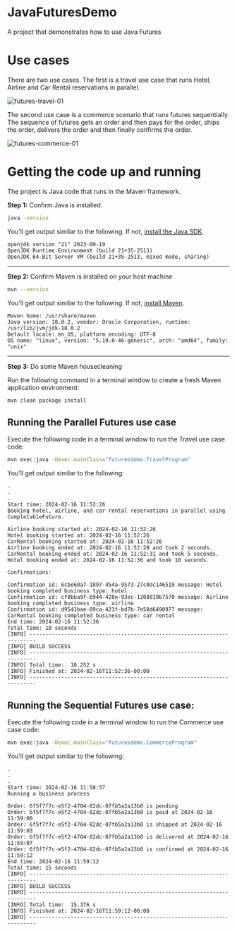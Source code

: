 # JavaFuturesDemo
A project that demonstrates how to use Java Futures

# Use cases

There are two use cases. The first is a travel use case that runs Hotel, Airline and Car Rental reservations in 
parallel.

![futures-travel-01](https://github.com/reselbob/JavaFuturesDemo/assets/1110569/2b49ce70-e003-4f31-b9cb-8007816da47a)


The second use case is a commerce scenario that runs futures sequentially. The sequence of futures gets an order 
and then pays for the order, ships the order, delivers the order and then finally confirms the order.

![futures-commerce-01](https://github.com/reselbob/JavaFuturesDemo/assets/1110569/fe74af89-2319-46c5-9d82-419e2fd9d28e)


# Getting the code up and running

The project is Java code that runs in the Maven framework.

**Step 1:**  Confirm Java is installed.

```bash
java -version
```

You'll get output similar to the following. If not, [install the Java SDK](https://openjdk.org/install/).

```text
openjdk version "21" 2023-09-19
OpenJDK Runtime Environment (build 21+35-2513)
OpenJDK 64-Bit Server VM (build 21+35-2513, mixed mode, sharing)

```

---

**Step 2:** Confirm Maven is installed on your host machine

```bash
mvn --version
```

You'll get output similar to the following. If not, [install Maven](https://maven.apache.org/install.html).

```
Maven home: /usr/share/maven
Java version: 18.0.2, vendor: Oracle Corporation, runtime: /usr/lib/jvm/jdk-18.0.2
Default locale: en_US, platform encoding: UTF-8
OS name: "linux", version: "5.19.0-46-generic", arch: "amd64", family: "unix"
```

---

**Step 3:** Do some Maven housecleaning

Run the following command in a terminal window to create a fresh Maven application environment:
```bash
mvn clean package install
```

## Running the Parallel Futures use case

Execute the following code in a terminal window to run the Travel use case code:

```bash
mvn exec:java -Dexec.mainClass="futuresdemo.TravelProgram"
```

You'll get output similar to the following:

```text
.
.
.
Start time: 2024-02-16 11:52:26
Booking hotel, airline, and car rental reservations in parallel using CompletableFuture.

Airline booking started at: 2024-02-16 11:52:26
Hotel booking started at: 2024-02-16 11:52:26
CarRental booking started at: 2024-02-16 11:52:26
Airline booking ended at: 2024-02-16 11:52:28 and took 2 seconds.
CarRental booking ended at: 2024-02-16 11:52:31 and took 5 seconds.
Hotel booking ended at: 2024-02-16 11:52:36 and took 10 seconds.

Confirmations:

Confirmation id: 6cbe60a7-1897-454a-9573-27c0dc146519 message: Hotel booking completed business type: hotel
Confirmation id: cf0bba9f-b944-428e-93ec-1208819b7570 message: Airline booking completed business type: airline
Confirmation id: d9541bae-89ca-423f-bd7b-7e58d6490977 message: CarRental booking completed business type: car rental
End time: 2024-02-16 11:52:36
Total time: 10 seconds
[INFO] ------------------------------------------------------------------------
[INFO] BUILD SUCCESS
[INFO] ------------------------------------------------------------------------
[INFO] Total time:  10.252 s
[INFO] Finished at: 2024-02-16T11:52:36-08:00
[INFO] ------------------------------------------------------------------------

```

## Running the Sequential Futures use case:

Execute the following code in a terminal window to run the Commerce use case code:

```bash
mvn exec:java -Dexec.mainClass="futuresdemo.CommerceProgram"
```

You'll get output similar to the following:

```text
.
.
.
Start time: 2024-02-16 11:58:57
Running a business process

Order: 6f5f7f7c-e5f2-4704-82dc-07fb5a2a13b0 is pending
Order: 6f5f7f7c-e5f2-4704-82dc-07fb5a2a13b0 is paid at 2024-02-16 11:59:00
Order: 6f5f7f7c-e5f2-4704-82dc-07fb5a2a13b0 is shipped at 2024-02-16 11:59:03
Order: 6f5f7f7c-e5f2-4704-82dc-07fb5a2a13b0 is delivered at 2024-02-16 11:59:07
Order: 6f5f7f7c-e5f2-4704-82dc-07fb5a2a13b0 is confirmed at 2024-02-16 11:59:12
End time: 2024-02-16 11:59:12
Total time: 15 seconds
[INFO] ------------------------------------------------------------------------
[INFO] BUILD SUCCESS
[INFO] ------------------------------------------------------------------------
[INFO] Total time:  15.376 s
[INFO] Finished at: 2024-02-16T11:59:12-08:00
[INFO] ------------------------------------------------------------------------
```
